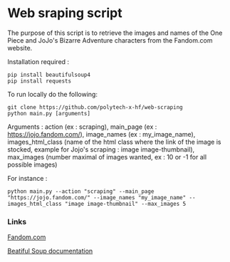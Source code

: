 # Web sraping script 

The purpose of this script is to retrieve the images and names of the One Piece and JoJo's Bizarre Adventure characters from the Fandom.com website.

Installation required :  
```
pip install beautifulsoup4
pip install requests
```


To run locally do the following:

```
git clone https://github.com/polytech-x-hf/web-scraping
python main.py [arguments]
```
Arguments : action (ex : scraping), main_page (ex : https://jojo.fandom.com/), image_names (ex : my_image_name), images_html_class (name of the html class where the link of the image is stocked, example for Jojo's scraping : image image-thumbnail), max_images (number maximal of images wanted, ex : 10 or -1 for all possible images)

For instance : 
```
python main.py --action "scraping" --main_page "https://jojo.fandom.com/" --image_names "my_image_name" --images_html_class "image image-thumbnail" --max_images 5 
```

### Links

<a href="https://https://www.fandom.com//" target="_blank">Fandom.com</a>

<a href="https://beautiful-soup-4.readthedocs.io/en/latest//" target="_blank">Beatiful Soup documentation</a>
